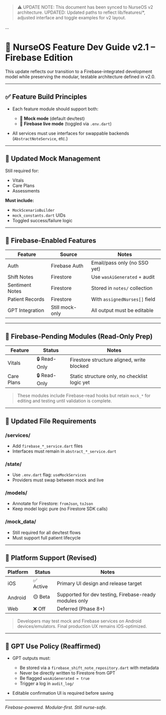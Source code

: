 > ⚠️ UPDATE NOTE: This document has been synced to NurseOS v2 architecture.
> UPDATED: Updated paths to reflect lib/features/*, adjusted interface and toggle examples for v2 layout.

...

# 📘 NurseOS Feature Dev Guide v2.1 – Firebase Edition

This update reflects our transition to a Firebase-integrated development model while preserving the modular, testable architecture defined in v2.0.

---

## ✅ Feature Build Principles

* Each feature module should support both:

  * 🔁 **Mock mode** (default dev/test)
  * 🔗 **Firebase live mode** (toggled via `.env.dart`)

* All services must use interfaces for swappable backends (`AbstractNoteService`, etc.)

---

## 🧪 Updated Mock Management

Still required for:

* Vitals
* Care Plans
* Assessments

**Must include:**

* `MockScenarioBuilder`
* `mock_constants.dart` UIDs
* Toggled success/failure logic

---

## 🔐 Firebase-Enabled Features

| Feature         | Source          | Notes                         |
| --------------- | --------------- | ----------------------------- |
| Auth            | Firebase Auth   | Email/pass only (no SSO yet)  |
| Shift Notes     | Firestore       | Use `wasAiGenerated` + audit  |
| Sentiment Notes | Firestore       | Stored in `notes/` collection |
| Patient Records | Firestore       | With `assignedNurses[]` field |
| GPT Integration | Still mock-only | All output must be editable   |

---

## 🔄 Firebase-Pending Modules (Read-Only Prep)

| Feature    | Status       | Notes                                         |
| ---------- | ------------ | --------------------------------------------- |
| Vitals     | 🔒 Read-Only | Firestore structure aligned, write blocked    |
| Care Plans | 🔒 Read-Only | Static structure only, no checklist logic yet |

> These modules include Firebase-read hooks but retain `mock_*` for editing and testing until validation is complete.

---

## 📁 Updated File Requirements

### /services/

* Add `firebase_*_service.dart` files
* Interfaces must remain in `abstract_*_service.dart`

### /state/

* Use `.env.dart` flag: `useMockServices`
* Providers must swap between mock and live

### /models/

* Annotate for Firestore: `fromJson`, `toJson`
* Keep model logic pure (no Firestore SDK calls)

### /mock\_data/

* Still required for all dev/test flows
* Must support full patient lifecycle

---

## 🧭 Platform Support (Revised)

| Platform | Status   | Notes                                                  |
| -------- | -------- | ------------------------------------------------------ |
| iOS      | ✅ Active | Primary UI design and release target                   |
| Android  | 🟡 Beta  | Supported for dev testing, Firebase-ready modules only |
| Web      | ❌ Off    | Deferred (Phase 8+)                                    |

> Developers may test mock and Firebase services on Android devices/emulators. Final production UX remains iOS-optimized.

---

## 🧠 GPT Use Policy (Reaffirmed)

* GPT outputs must:

  * Be stored via a `firebase_shift_note_repository.dart` with metadata
  * Never be directly written to Firestore from GPT
  * Be flagged `wasAiGenerated = true`
  * Trigger a log in `audit_log/`

* Editable confirmation UI is required before saving

---

*Firebase-powered. Modular-first. Still nurse-safe.*
